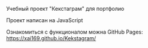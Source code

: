 Учебный проект "Кекстаграм" для портфолио

Проект написан на JavaScript

Ознакомиться с функционалом можна GitHub Pages: https://xai169.github.io/Kekstagram/
